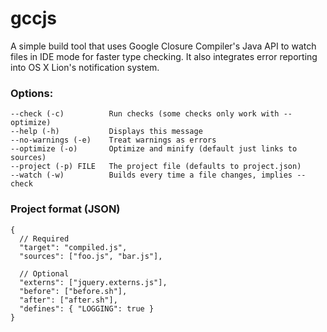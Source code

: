 # gccjs

A simple build tool that uses Google Closure Compiler's Java API to watch files in IDE mode for faster type checking. It also integrates error reporting into OS X Lion's notification system.

### Options:

    --check (-c)          Run checks (some checks only work with --optimize)
    --help (-h)           Displays this message
    --no-warnings (-e)    Treat warnings as errors
    --optimize (-o)       Optimize and minify (default just links to sources)
    --project (-p) FILE   The project file (defaults to project.json)
    --watch (-w)          Builds every time a file changes, implies --check

### Project format (JSON)

    {
      // Required
      "target": "compiled.js",
      "sources": ["foo.js", "bar.js"],

      // Optional
      "externs": ["jquery.externs.js"],
      "before": ["before.sh"],
      "after": ["after.sh"],
      "defines": { "LOGGING": true }
    }
